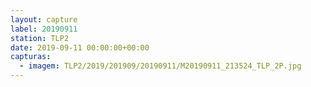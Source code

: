 ```yaml
---
layout: capture
label: 20190911
station: TLP2
date: 2019-09-11 00:00:00+00:00
capturas:
  - imagem: TLP2/2019/201909/20190911/M20190911_213524_TLP_2P.jpg
---
```

